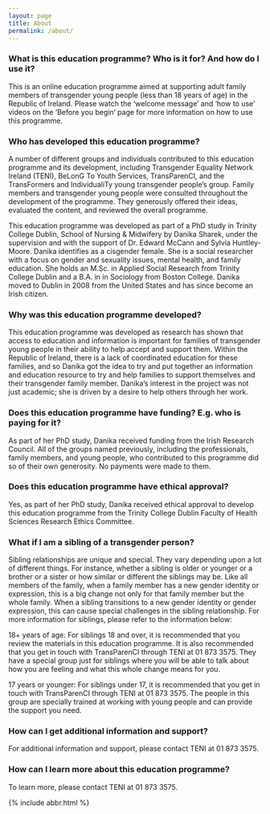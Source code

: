 ```yaml
---
layout: page
title: About
permalink: /about/
---
```


### What is this education programme? Who is it for? And how do I use it?

This is an online education programme aimed at supporting adult family members of transgender young people (less than 18 years of age) in the Republic of Ireland. Please watch the ‘welcome message’ and ‘how to use’ videos on the ‘Before you begin’ page for more information on how to use this programme.

### Who has developed this education programme?

A number of different groups and individuals contributed to this education programme and its development, including Transgender Equality Network Ireland (TENI), BeLonG To Youth Services, TransParenCI, and the TransFormers and IndividualiTy young transgender people’s group. Family members and transgender young people were consulted throughout the development of the programme. They generously offered their ideas, evaluated the content, and reviewed the overall programme.

This education programme was developed as part of a PhD study in Trinity College Dublin, School of Nursing & Midwifery by Danika Sharek, under the supervision and with the support of Dr. Edward McCann and Sylvia Huntley-Moore. Danika identifies as a cisgender female. She is a social researcher with a focus on gender and sexuality issues, mental health, and family education. She holds an M.Sc. in Applied Social Research from Trinity College Dublin and a B.A. in in Sociology from Boston College. Danika moved to Dublin in 2008 from the United States and has since become an Irish citizen.

### Why was this education programme developed?

This education programme was developed as research has shown that access to education and information is important for families of transgender young people in their ability to help accept and support them. 
Within the Republic of Ireland, there is a lack of coordinated education for these families, and so Danika got the idea to try and put together an information and education resource to try and help families to support themselves and their transgender family member. 
Danika’s interest in the project was not just academic; she is driven by a desire to help others through her work. 

### Does this education programme have funding? E.g. who is paying for it?

As part of her PhD study, Danika received funding from the Irish Research Council. 
All of the groups named previously, including the professionals, 
family members, and young people, who contributed to this programme did so of their own generosity. 
No payments were made to them.

### Does this education programme have ethical approval?

Yes, as part of her PhD study, Danika received ethical approval to develop this education programme from the Trinity College Dublin Faculty of Health Sciences Research Ethics Committee.

### What if I am a sibling of a transgender person?

Sibling relationships are unique and special. 
They vary depending upon a lot of different things. 
For instance, whether a sibling is older or younger or a brother or a sister or how similar or different the siblings may be. 
Like all members of the family, when a family member has a new gender identity or expression, this is a big change not only for that family member but the whole family. 
When a sibling transitions to a new gender identity or gender expression, this can cause special challenges in the sibling relationship. 
For  more information for siblings, please refer to the information below:

18+ years of age: For siblings 18 and over, 
it is recommended that you review the materials in this education programme. 
It is also recommended that you get in touch with TransParenCI through TENI at 01 873 3575. 
They have a special group just for siblings where you will be able to talk about how you are feeling and what this whole change means for you.

17 years or younger: For siblings under 17, it is recommended that you get in touch with TransParenCI through TENI at 01 873 3575. 
The people in this group are specially trained at working with young people and can provide the support you need.

### How can I get additional information and support?

For additional information and support, please contact TENI at 01 873 3575.

### How can I learn more about this education programme?

To learn more, please contact TENI at 01 873 3575.

{% include abbr.html %}
